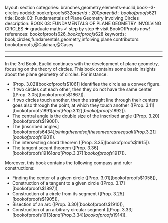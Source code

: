layout: section
categories: branches,geometry,elements-euclid,book--3-circles
nodeid: bookofproofs$632
orderid: 200
parentid: bookofproofs$621
title: Book 03: Fundamentals of Plane Geometry Involving Circles
description: BOOK 03: FUNDAMENTALS OF PLANE GEOMETRY INVOLVING CIRCLES &#9733; graduate maths &#10004; step by step &#10010; visit BookOfProofs now!
references: bookofproofs$626,bookofproofs$628
keywords: book,circles,fundamentals,geometry,infolving,plane
contributors: bookofproofs,@Calahan,@Casey

---


---

In the 3rd Book, Euclid continues with the development of plane geometry, focusing on the theory of circles. This book contains some basic insights about the plane geometry of circles. For instance:

* [Prop. 3.02][bookofproofs$1061] identifies the circle as a convex figure.
* If two circles cut each other, then they do not have the same center ([Prop. 3.05][bookofproofs$1867]).
* If two circles touch another, then the straight line through their centers goes also through the point, at which they touch another ([Prop. 3.11][bookofproofs$1891] and [Prop. 3.12][bookofproofs$1892]).
* The central angle is the double size of the inscribed angle ([Prop. 3.20][bookofproofs$1900]).
* The [inscribed angles][bookofproofs$6434] joining the ends of the same arc are equal ([Prop. 3.21][bookofproofs$1901]).
* The intersecting chord theorem ([Prop. 3.35][bookofproofs$1915]).
* The tangent secant theorem ([Prop. 3.36][bookofproofs$1916] and [Prop. 3.37][bookofproofs$1917]).

Moreover, this book contains the following compass and ruler constructions:

* Finding the center of a given circle ([Prop. 3.01][bookofproofs$1058]),
* Construction of a tangent to a given circle ([Prop. 3.17][bookofproofs$1897]),
* Construction of a circle from its segment ([Prop. 3.25][bookofproofs$1905]),
* Bisection of an arc ([Prop. 3.30][bookofproofs$1910]),
* Construction of an arbitrary circular segment ([Prop. 3.33][bookofproofs$1913] and [Prop. 3.34][bookofproofs$1914]).
